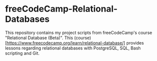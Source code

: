 # freeCodeCamp-Relational-Databases
This repository contains my project scripts from freeCodeCamp's course "Relational Database (Beta)". This (course)[https://www.freecodecamp.org/learn/relational-database/] provides lessons regarding relational databases with PostgreSQL, SQL, Bash scripting and Git.
